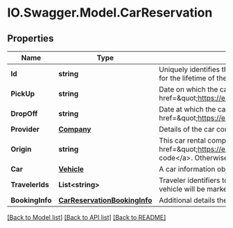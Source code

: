 # IO.Swagger.Model.CarReservation
## Properties

Name | Type | Description | Notes
------------ | ------------- | ------------- | -------------
**Id** | **string** | Uniquely identifies this car rental reservation in this travel record. This ID is persistent, and remains the same for the lifetime of the travel record. | 
**PickUp** | **string** | Date on which the car rental will be collected from the car rental location. &lt;a href&#x3D;\&quot;https://en.wikipedia.org/wiki/ISO_8601\&quot;&gt;ISO 8601&lt;/a&gt; date format yyyy-MM-ddTHH. | 
**DropOff** | **string** | Date at which the car rental will end and the car will be returned to the rental location. &lt;a href&#x3D;\&quot;https://en.wikipedia.org/wiki/ISO_8601\&quot;&gt;ISO 8601&lt;/a&gt; date format yyyy-MM-ddTHH. | 
**Provider** | [**Company**](Company.md) | Details of the car company offering this rental. | 
**Origin** | **string** | This car rental company office location ID. If this is an airport location, this will be the airport&#39;s &lt;a href&#x3D;\&quot;https://en.wikipedia.org/wiki/International_Air_Transport_Association_airport_code\&quot;&gt;IATA code&lt;/a&gt;. Otherwise, this is a custom value provided by the car rental provider. | 
**Car** | [**Vehicle**](Vehicle.md) | A car information object giving further details about the vehicle provided for rental. | 
**TravelerIds** | **List&lt;string&gt;** | Traveler identifiers to indicate the travelers to whom this car rental applies. Generally, only drivers of the vehicle will be marked in this array. | [optional] 
**BookingInfo** | [**CarReservationBookingInfo**](CarReservationBookingInfo.md) | Additional details the status of this car rental reservation. | [optional] 

[[Back to Model list]](../README.md#documentation-for-models) [[Back to API list]](../README.md#documentation-for-api-endpoints) [[Back to README]](../README.md)

